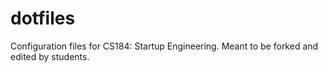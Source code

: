 dotfiles
========

Configuration files for CS184: Startup Engineering. Meant to be forked and edited by students.
